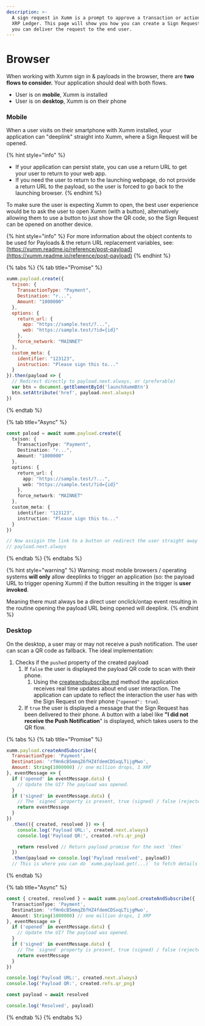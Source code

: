 ```yaml
---
description: >-
  A sign request in Xumm is a prompt to approve a transaction or action on the
  XRP Ledger. This page will show you how you can create a Sign Request, and how
  you can deliver the request to the end user.
---
```


# Browser

When working with Xumm sign in & payloads in the browser, there are **two flows to consider.** Your application should deal with both flows.

* User is on **mobile**, Xumm is installed
* User is on **desktop**, Xumm is on their phone

### Mobile

When a user visits on their smartphone with Xumm installed, your application can "deeplink" straight into Xumm, where a Sign Request will be opened.

{% hint style="info" %}
* If your application can persist state, you can use a return URL to get your user to return to your web app.
* If you need the user to return to the launching webpage, do not provide a return URL to the payload, so the user is forced to go back to the launching browser.
{% endhint %}

To make sure the user is expecting Xumm to open, the best user experience would be to ask the user to open Xumm (with a button), alternatively allowing them to use a button to just show the QR code, so the Sign Request can be opened on another device.

{% hint style="info" %}
For more information about the object contents to be used for Payloads & the return URL replacement variables, see: [https://xumm.readme.io/reference/post-payload](https://xumm.readme.io/reference/post-payload)
{% endhint %}

{% tabs %}
{% tab title="Promise" %}
```javascript
xumm.payload.create({
  txjson: {
    TransactionType: "Payment",
    Destination: "r...",
    Amount: "1000000"
  },
  options: {
    return_url: {
      app: "https://sample.test/?...",
      web: "https://sample.test/?id={id}"
    },
    force_network: "MAINNET"
  },
  custom_meta: {
    identifier: "123123",
    instruction: "Please sign this to..."
  }
}).then(payload => {
  // Redirect directly to payload.next.always, or (preferable)
  var btn = document.getElementById('launchXummBtn')
  btn.setAttribute('href', payload.next.always)
})
```
{% endtab %}

{% tab title="Async" %}
```typescript
const paload = await xumm.payload.create({
  txjson: {
    TransactionType: "Payment",
    Destination: "r...",
    Amount: "1000000"
  },
  options: {
    return_url: {
      app: "https://sample.test/?...",
      web: "https://sample.test/?id={id}"
    },
    force_network: "MAINNET"
  },
  custom_meta: {
    identifier: "123123",
    instruction: "Please sign this to..."
  }
})

// Now assigin the link to a button or redirect the user straight away to:
// payload.next.always
```
{% endtab %}
{% endtabs %}

{% hint style="warning" %}
Warning: most mobile browsers / operating systems **will only** allow deeplinks to trigger an application (so: the payload URL to trigger opening Xumm) if the button resulting in the trigger is **user invoked**.

Meaning there must always be a direct user onclick/ontap event resulting in the routine opening the payload URL being opened will deeplink.
{% endhint %}

### Desktop

On the desktop, a user may or may not receive a push notification. The user can scan a QR code as fallback. The ideal implementation:

1. Checks if the `pushed` property of the created payload
   1. If `false` the user is displayed the payload QR code to scan with their phone.
      1. Using the [createandsubscribe.md](../../sdk-syntax/xumm.payload/createandsubscribe.md "mention") method the application receives real time updates about end user interaction. The application can update to reflect the interaction the user has with the Sign Request on their phone (`"opened": true`).
   2. If `true` the user is displayed a message that the Sign Request has been delivered to their phone. A button with a label like **"I did not receive the Push Notification**" is displayed, which takes users to the QR flow.

{% tabs %}
{% tab title="Promise" %}
```javascript
xumm.payload.createAndSubscribe({
  TransactionType: 'Payment',
  Destination: 'rfHn6cB5mmqZ6fHZ4fdemCDSxqLTijgMwo',
  Amount: String(1000000) // one million drops, 1 XRP
}, eventMessage => {
  if ('opened' in eventMessage.data) {
    // Update the UI? The payload was opened.
  }
  if ('signed' in eventMessage.data) {
    // The `signed` property is present, true (signed) / false (rejected)
    return eventMessage
  }
})
  .then(({ created, resolved }) => {
    console.log('Payload URL:', created.next.always)
    console.log('Payload QR:', created.refs.qr_png)

    return resolved // Return payload promise for the next `then`
  })
  .then(payload => console.log('Payload resolved', payload))
  // This is where you can do `xumm.payload.get(...)` to fetch details
```
{% endtab %}

{% tab title="Async" %}
```typescript
const { created, resolved } = await xumm.payload.createAndSubscribe({
  TransactionType: 'Payment',
  Destination: 'rfHn6cB5mmqZ6fHZ4fdemCDSxqLTijgMwo',
  Amount: String(1000000) // one million drops, 1 XRP
}, eventMessage => {
  if ('opened' in eventMessage.data) {
    // Update the UI? The payload was opened.
  }
  if ('signed' in eventMessage.data) {
    // The `signed` property is present, true (signed) / false (rejected)
    return eventMessage
  }
})

console.log('Payload URL:', created.next.always)
console.log('Payload QR:', created.refs.qr_png)

const payload = await resolved

console.log('Resolved', payload)
```
{% endtab %}
{% endtabs %}
